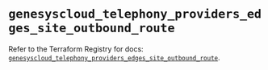 # `genesyscloud_telephony_providers_edges_site_outbound_route`

Refer to the Terraform Registry for docs: [`genesyscloud_telephony_providers_edges_site_outbound_route`](https://registry.terraform.io/providers/mypurecloud/genesyscloud/1.70.0/docs/resources/telephony_providers_edges_site_outbound_route).
